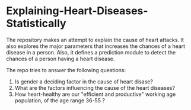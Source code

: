 # Explaining-Heart-Diseases-Statistically
The repository makes an attempt to explain the cause of heart attacks. It also explores the major parameters that increases the chances of a heart disease in a person. Also, it defines a prediction module to detect the chances of a person having a heart disease.

The repo tries to answer the following questions:
  1. Is gender a deciding factor in the cause of heart disase?
  2. What are the factors influencing the cause of the heart diseases?
  3. How heart-healthy are our "efficient and productive" working age population, of the age range 36-55 ? 
